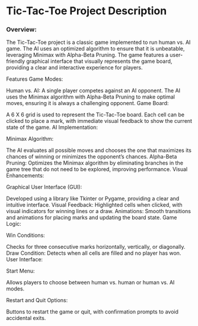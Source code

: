 # Tic-Tac-Toe Project Description


### Overview:

The Tic-Tac-Toe project is a classic game implemented to run human vs. AI game. The AI uses an optimized algorithm to ensure that it is unbeatable, leveraging Minimax with Alpha-Beta Pruning. The game features a user-friendly graphical interface that visually represents the game board, providing a clear and interactive experience for players.

Features
Game Modes:

Human vs. AI: A single player competes against an AI opponent. The AI uses the Minimax algorithm with Alpha-Beta Pruning to make optimal moves, ensuring it is always a challenging opponent.
Game Board:

A 6 X 6 grid is used to represent the Tic-Tac-Toe board.
Each cell can be clicked to place a mark, with immediate visual feedback to show the current state of the game.
AI Implementation:

Minimax Algorithm:

The AI evaluates all possible moves and chooses the one that maximizes its chances of winning or minimizes the opponent’s chances.
Alpha-Beta Pruning: Optimizes the Minimax algorithm by eliminating branches in the game tree that do not need to be explored, improving performance.
Visual Enhancements:

Graphical User Interface (GUI): 

Developed using a library like Tkinter or Pygame, providing a clear and intuitive interface.
Visual Feedback: Highlighted cells when clicked, with visual indicators for winning lines or a draw.
Animations: Smooth transitions and animations for placing marks and updating the board state.
Game Logic:

Win Conditions:

Checks for three consecutive marks horizontally, vertically, or diagonally.
Draw Condition: Detects when all cells are filled and no player has won.
User Interface:

Start Menu:

Allows players to choose between human vs. human or human vs. AI modes.

Restart and Quit Options:

Buttons to restart the game or quit, with confirmation prompts to avoid accidental exits.
